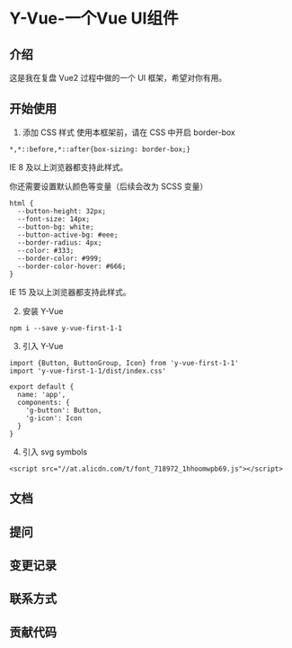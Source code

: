# Y-Vue-一个Vue UI组件

## 介绍

这是我在复盘 Vue2 过程中做的一个 UI 框架，希望对你有用。

## 开始使用

1. 添加 CSS 样式
  使用本框架前，请在 CSS 中开启 border-box

  ```
  *,*::before,*::after{box-sizing: border-box;}
  ```
  IE 8 及以上浏览器都支持此样式。

  你还需要设置默认颜色等变量（后续会改为 SCSS 变量）
  ```
  html {
    --button-height: 32px;
    --font-size: 14px;
    --button-bg: white;
    --button-active-bg: #eee;
    --border-radius: 4px;
    --color: #333;
    --border-color: #999;
    --border-color-hover: #666;
  }
  ```
  IE 15 及以上浏览器都支持此样式。

2. 安装 Y-Vue
  ```
  npm i --save y-vue-first-1-1
  ```
3. 引入 Y-Vue
  ```
  import {Button, ButtonGroup, Icon} from 'y-vue-first-1-1'
  import 'y-vue-first-1-1/dist/index.css'

  export default {
    name: 'app',
    components: {
      'g-button': Button,
      'g-icon': Icon
    }
  }
  ```
4. 引入 svg symbols
  ```
  <script src="//at.alicdn.com/t/font_718972_1hhoomwpb69.js"></script>
  ```

## 文档

## 提问



## 变更记录

## 联系方式

## 贡献代码





